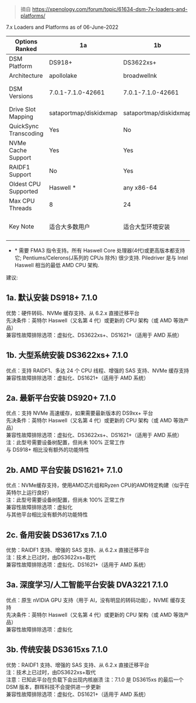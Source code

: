 > 摘自 https://xpenology.com/forum/topic/61634-dsm-7x-loaders-and-platforms/


7.x Loaders and Platforms as of 06-June-2022



Options Ranked | 1a | 1b | 2a | 2b | 2c | 3a | 3b  
-|-|-|-|-|-|-|-   
DSM Platform | DS918+ | DS3622xs+ | DS920+ | DS1621+ | DS3617xs | DVA3221 | DS3615xs  
Architecture | apollolake | broadwellnk | geminilake | v1000 | broadwell | denverton | bromolow  
DSM Versions | 7.0.1-7.1.0-42661 | 7.0.1-7.1.0-42661 | 7.0.1-7.1.0-42661 | 7.0.1-7.1.0-42661 | 7.0.1-7.1.0-42661 | 7.0.1-7.1.0-42661 | 7.0.1-7.1.0-42661  
Drive Slot Mapping | sataportmap/diskidxmap | sataportmap/diskidxmap | device tree | device tree | sataportmap/diskidxmap | sataportmap/diskidxmap | ataportmap/diskidxmap  
QuickSync Transcoding | Yes | No | Yes | No | No | No | No  
NVMe Cache Support | Yes | Yes | Yes | Yes | Yes (as of 7.0) | Yes | No  
RAIDF1 Support | No | Yes | No | No | Yes | No | Yes  
Oldest CPU Supported | Haswell * | any x86-64 | Haswell * | any x86-64 | any x86-64 | Haswell * | any x86-64  
Max CPU Threads | 8 | 24 | 8 | 16 | 24 (as of 7.0) | 16 | 16  
Key Note | 适合大多数用户 | 适合大型环境安装 | 需要了解dts | AMD Ryzen, 需要了解dts | 过时(建议使用DS3622xs+)  | AI/深度学习 nVIDIA GPU | 过时(建议使用DS3622xs+)  


* \* 需要 FMA3 指令支持。所有 Haswell Core 处理器(4代)或更高版本都支持它; Pentiums/Celerons(J系列的 CPUs 除外) 很少支持. Piledriver 是与 Intel Haswell 相当的最低 AMD CPU 架构.


建议:  
## 1a. 默认安装 DS918+ 7.1.0  
优势：硬件转码、NVMe 缓存支持、从 6.2.x 直接迁移平台  
先决条件：英特尔 Haswell（又名第 4 代）或更新的 CPU 架构（或 AMD 等效产品）  
兼容性故障排除选项：虚拟化、DS3622xs+、DS1621+（适用于 AMD 系统）  

## 1b. 大型系统安装 DS3622xs+ 7.1.0  
优点：支持 RAIDF1、多达 24 个 CPU 线程、增强的 SAS 支持、NVMe 缓存支持  
兼容性故障排除选项：虚拟化、DS1621+（适用于 AMD 系统）  

## 2a. 最新平台安装 DS920+ 7.1.0  
优点：支持 NVMe 高速缓存，如果需要最新版本的 DS9xx+ 平台  
先决条件：英特尔 Haswell（又名第 4 代）或更新的 CPU 架构（或 AMD 等效产品）  
兼容性故障排除选项：虚拟化、DS3622xs+、DS1621+（适用于 AMD 系统）  
注：此型号需要设备树配置，但尚未 100% 正常工作  
与 DS918+ 相比没有额外的功能特性  

## 2b. AMD 平台安装 DS1621+ 7.1.0  
优点：NVMe缓存支持，使用AMD芯片组和Ryzen CPU的AMD特定构建（似乎在英特尔上运行良好）  
注：此型号需要设备树配置，但尚未 100% 正常工作  
兼容性故障排除选项：虚拟化  
与其他平台相比没有额外的功能特性  

## 2c. 备用安装 DS3617xs 7.1.0  
优势：RAIDF1 支持、增强的 SAS 支持、从 6.2.x 直接迁移平台  
注：技术上已过时，由DS3622xs+取代  
兼容性故障排除选项：虚拟化、DS1621+（适用于 AMD 系统）  

## 3a. 深度学习/人工智能平台安装 DVA3221 7.1.0  
优点：原生 nVIDIA GPU 支持（用于 AI，没有明显的转码功能），NVME 缓存支持  
先决条件：英特尔 Haswell（又名第 4 代）或更新的 CPU 架构（或 AMD 等效产品）  
兼容性故障排除选项：虚拟化  

## 3b. 传统安装 DS3615xs 7.1.0  
优势：RAIDF1 支持、增强的 SAS 支持、从 6.2.x 直接迁移平台  
注：技术上已过时，由DS3622xs+取代  
注意：已知此平台在负载下会出现内核崩溃 
注：7.1.0 是 DS3615xs 的最后一个 DSM 版本，群晖科技不会提供进一步更新  
兼容性故障排除选项：虚拟化、DS1621+（适用于 AMD 系统）  